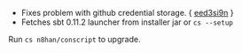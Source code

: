 * Fixes problem with github credential storage. { [eed3si9n][creds] }
* Fetches sbt 0.11.2 launcher from installer jar or `cs --setup`

[creds]: https://github.com/n8han/conscript/commit/de9d97306174edd88d9305493ddf1056b0cd5646

Run `cs n8han/conscript` to upgrade.
